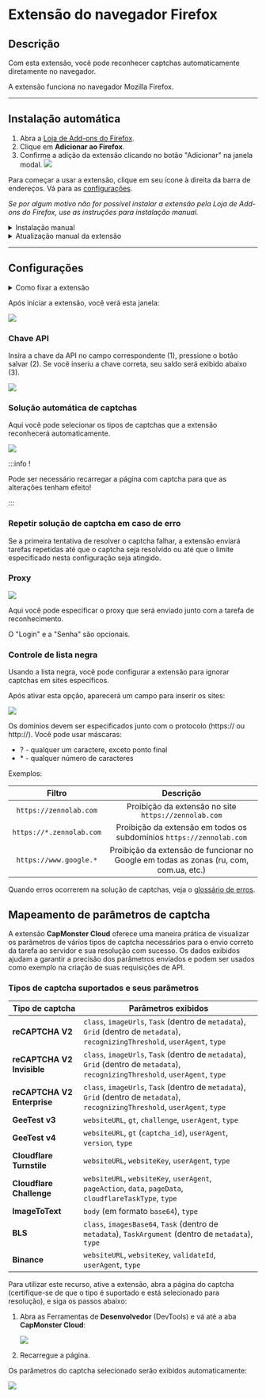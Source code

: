 ﻿---
sidebar_position: 1
sidebar_label: Firefox browser extension
---

# Extensão do navegador Firefox

## Descrição
Com esta extensão, você pode reconhecer captchas automaticamente diretamente no navegador.

A extensão funciona no navegador Mozilla Firefox.

-----
## Instalação automática
1. Abra a [Loja de Add-ons do Firefox](https://addons.mozilla.org/en-US/firefox/addon/capmonster-cloud/).
2. Clique em **Adicionar ao Firefox**.
3. Confirme a adição da extensão clicando no botão "Adicionar" na janela modal.
   ![](./images/extension-main-firefox/modal.png)

Para começar a usar a extensão, clique em seu ícone à direita da barra de endereços. Vá para as [configurações](extension-firefox.md#configurações).

*Se por algum motivo não for possível instalar a extensão pela Loja de Add-ons do Firefox, use as instruções para instalação manual.*

<details>
    <summary>Instalação manual</summary>

1. Baixe o [arquivo com a extensão](https://zenno.link/firefox-actual-build).

2. Abra o navegador Firefox e vá trabalhar com as extensões:
   ![](./images/extension-main-firefox/extension-menu.png)
   
3. Clique no botão de engrenagem e, na lista suspensa que se abre, selecione "Instalar add-on a partir do arquivo..."
   ![](./images/extension-main-firefox/extension-installation.png)
   
4. Selecione o arquivo baixado com a extensão.

5. Após baixar a extensão, vá para "Gerenciar suas Extensões" e clique na extensão instalada.
   ![](./images/extension-main-firefox/extension1.png)
   
6. Vá para a aba "Permissões" e certifique-se de que todas as permissões estão concedidas.
   ![](./images/extension-main-firefox/extension2.png)
</details>

<details>
    <summary>Atualização manual da extensão</summary>

Se você estiver instalando a extensão sobre a versão anterior, ao atualizar os arquivos originais da extensão, também precisará clicar no botão de atualização na página "Extensões" (como abrir esta página está descrito acima na seção "Instalação manual").
</details>

-----
## Configurações
<details>
    <summary>Como fixar a extensão</summary>

Por padrão, uma extensão recém-instalada é fixada automaticamente no painel do navegador. 
   ![](./images/extension-main-firefox/extension-panel.png)
</details>

Após iniciar a extensão, você verá esta janela:

![](./images/extension-main-firefox/ext.screen.enf.png)
### <a name="id-browserextension-apikey"></a>Chave API
Insira a chave da API no campo correspondente (1), pressione o botão salvar (2). Se você inseriu a chave correta, seu saldo será exibido abaixo (3).

![](./images/extension-main-firefox/api-key.png)
### <a name="id-browserextension-automaticcaptchasolving"></a>Solução automática de captchas
Aqui você pode selecionar os tipos de captchas que a extensão reconhecerá automaticamente.

![](./images/extension-main-firefox/extension.examplef.png)

:::info !

Pode ser necessário recarregar a página com captcha para que as alterações tenham efeito!

:::
### <a name="id-browserextension-repeatcaptchasolvingincaseofanerror"></a>Repetir solução de captcha em caso de erro
Se a primeira tentativa de resolver o captcha falhar, a extensão enviará tarefas repetidas até que o captcha seja resolvido ou até que o limite especificado nesta configuração seja atingido.
### <a name="id-browserextension-proxy"></a>Proxy
![](./images/extension-main-firefox/proxy.png) 

Aqui você pode especificar o proxy que será enviado junto com a tarefa de reconhecimento.

O "Login" e a "Senha" são opcionais.
### <a name="id-browserextension-blacklistcontrol"></a>Controle de lista negra
Usando a lista negra, você pode configurar a extensão para ignorar captchas em sites específicos.

Após ativar esta opção, aparecerá um campo para inserir os sites:

![](./images/extension-main-firefox/blacklist-control.png)

Os domínios devem ser especificados junto com o protocolo (https:// ou http://).
Você pode usar máscaras:

- ? - qualquer um caractere, exceto ponto final
- \* - qualquer número de caracteres

Exemplos:

|**Filtro**|**Descrição**|
| :-: | :-: |
|`https://zennolab.com`|Proibição da extensão no site `https://zennolab.com`|
|`https://*.zennolab.com`|Proibição da extensão em todos os subdomínios `https://zennolab.com`|
|`https://www.google.*`|Proibição da extensão de funcionar no Google em todas as zonas (ru, com, com.ua, etc.)|

Quando erros ocorrerem na solução de captchas, veja o [glossário de erros](/api/api-errors.md).

## Mapeamento de parâmetros de captcha

A extensão **CapMonster Cloud** oferece uma maneira prática de visualizar os parâmetros de vários tipos de captcha necessários para o envio correto da tarefa ao servidor e sua resolução com sucesso. Os dados exibidos ajudam a garantir a precisão dos parâmetros enviados e podem ser usados como exemplo na criação de suas requisições de API.

### Tipos de captcha suportados e seus parâmetros

| Tipo de captcha              | Parâmetros exibidos                                                                  |
|-----------------------------|----------------------------------------------------------------------------------------|
| **reCAPTCHA V2**            | `class`, `imageUrls`, `Task` (dentro de `metadata`), `Grid` (dentro de `metadata`), `recognizingThreshold`, `userAgent`, `type` |
| **reCAPTCHA V2 Invisible**  | `class`, `imageUrls`, `Task` (dentro de `metadata`), `Grid` (dentro de `metadata`), `recognizingThreshold`, `userAgent`, `type` |
| **reCAPTCHA V2 Enterprise** | `class`, `imageUrls`, `Task` (dentro de `metadata`), `Grid` (dentro de `metadata`), `recognizingThreshold`, `userAgent`, `type` |
| **GeeTest v3**              | `websiteURL`, `gt`, `challenge`, `userAgent`, `type`                                  |
| **GeeTest v4**              | `websiteURL`, `gt` (`captcha_id`), `userAgent`, `version`, `type`                     |
| **Cloudflare Turnstile**    | `websiteURL`, `websiteKey`, `userAgent`, `type`                                       |
| **Cloudflare Challenge**    | `websiteURL`, `websiteKey`, `userAgent`, `pageAction`, `data`, `pageData`, `cloudflareTaskType`, `type` |
| **ImageToText**             | `body` (em formato `base64`), `type`                                                  |
| **BLS**                     | `class`, `imagesBase64`, `Task` (dentro de `metadata`), `TaskArgument` (dentro de `metadata`), `type` |
| **Binance**                 | `websiteURL`, `websiteKey`, `validateId`, `userAgent`, `type`                         |


Para utilizar este recurso, ative a extensão, abra a página do captcha (certifique-se de que o tipo é suportado e está selecionado para resolução), e siga os passos abaixo:

1. Abra as Ferramentas de **Desenvolvedor** (DevTools) e vá até a aba **CapMonster Cloud**:  
   
   ![](./images/extension-main-firefox/params_extenstion2.png)

2. Recarregue a página.

Os parâmetros do captcha selecionado serão exibidos automaticamente:  

![](./images/extension-main-firefox/params_extenstion3.png)